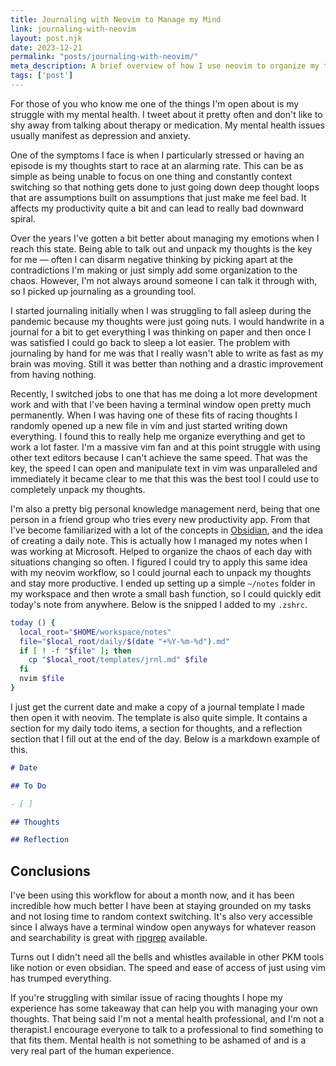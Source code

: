 ```yaml
--- 
title: Journaling with Neovim to Manage my Mind
link: journaling-with-neovim
layout: post.njk 
date: 2023-12-21
permalink: "posts/journaling-with-neovim/"
meta_description: A brief overview of how I use neovim to organize my thoughts and help my mental health 
tags: ['post'] 
---
```


For those of you who know me one of the things I'm open about is my
struggle with my mental health. I tweet about it pretty often and don't like to
shy away from talking about therapy or medication. My mental health issues
usually manifest as depression and anxiety. 

One of the symptoms I face is when I particularly stressed or having an episode
is my thoughts start to race at an alarming rate. This can be as simple as being
unable to focus on one thing and constantly context switching so that nothing
gets done to just going down deep thought loops that are assumptions built on
assumptions that just make me feel bad. It affects my productivity quite a bit
and can lead to really bad downward spiral. 

Over the years I've gotten a bit better about managing my emotions when I reach
this state. Being able to talk out and unpack my thoughts is the key for me —
often I can disarm negative thinking by picking apart at the contradictions I'm
making or just simply add some organization to the chaos. However, I'm not
always around someone I can talk it through with, so I picked up journaling as a
grounding tool.

I started journaling initially when I was struggling to fall asleep during the
pandemic because my thoughts were just going nuts. I would handwrite in a
journal for a bit to get everything I was thinking on paper and then once I was
satisfied I could go back to sleep a lot easier. The problem with journaling by
hand for me was that I really wasn't able to write as fast as my brain was
moving. Still it was better than nothing and a drastic improvement from having
nothing. 

Recently, I switched jobs to one that has me doing a lot more development work
and with that I've been having a terminal window open pretty much permanently.
When I was having one of these fits of racing thoughts I randomly opened up a
new file in vim and just started writing down everything. I found this to really
help me organize everything and get to work a lot faster. I'm a massive vim fan
and at this point struggle with using other text editors because I can't achieve
the same speed. That was the key, the speed I can open and manipulate text in
vim was unparalleled and immediately it became clear to me that this was the
best tool I could use to completely unpack my thoughts. 

I'm also a pretty big personal knowledge management nerd, being that one person
in a friend group who tries every new productivity app. From that I've become
familiarized with a lot of the concepts in [Obsidian](https://obsidian.md/), and
the idea of creating a daily note. This is actually how I managed my notes when
I was working at Microsoft. Helped to organize the chaos of each day with
situations changing so often. I figured I could try to apply this same idea with
my neovim workflow, so I could journal each to unpack my thoughts and stay more
productive. I ended up setting up a simple `~/notes` folder in my workspace and
then wrote a small bash function, so I could quickly edit today's note from
anywhere. Below is the snipped I added to my `.zshrc`.

```bash
today () {
  local_root="$HOME/workspace/notes"
  file="$local_root/daily/$(date "+%Y-%m-%d").md"
  if [ ! -f "$file" ]; then
    cp "$local_root/templates/jrnl.md" $file
  fi
  nvim $file
}
```

I just get the current date and make a copy of a journal template I made then
open it with neovim. The template is also quite simple. It contains a section
for my daily todo items, a section for thoughts, and a reflection section that I
fill out at the end of the day. Below is a markdown example of this. 

```md
# Date

## To Do

- [ ]

## Thoughts

## Reflection

```

## Conclusions

I've been using this workflow for about a month now, and it has been incredible
how much better I have been at staying grounded on my tasks and not losing time
to random context switching. It's also very accessible since I always have a
terminal window open anyways for whatever reason and searchability is great with
[ripgrep](https://github.com/BurntSushi/ripgrep) available. 

Turns out I didn't need all the bells and whistles available in other PKM tools
like notion or even obsidian. The speed and ease of access of just using vim has
trumped everything.

If you're struggling with similar issue of racing thoughts I hope my experience
has some takeaway that can help you with managing your own thoughts. That being
said I'm not a mental health professional, and I'm not a therapist.I encourage
everyone to talk to a professional to find something to that fits them.
Mental health is not something to be ashamed of and is a very real part of the
human experience.
